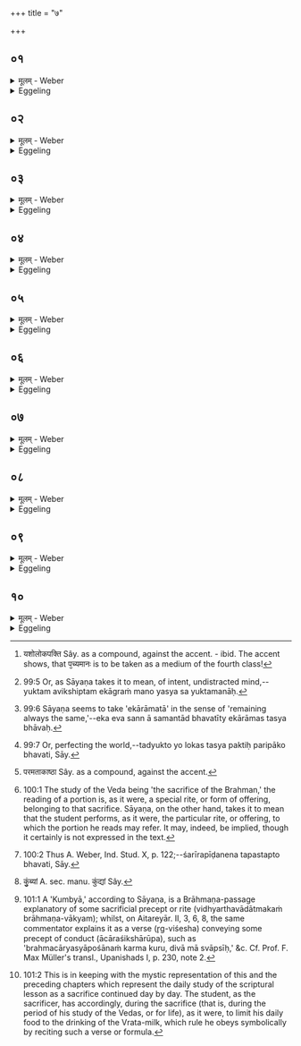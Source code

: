 +++
title = "७"

+++

##  ०१
<details><summary>मूलम् - Weber</summary>

अथा᳘तः स्वाध्यायप्रशंसा᳟॥  
प्रिये᳘ स्वाध्यायप्रवचने᳘ भवतो युक्त᳘मना भवत्य᳘पराधीनो᳘ऽहरहर᳘र्थान्त्साधयते सुख᳘ᳫं᳘ स्वपिति परमचिकित्सक᳘ आत्म᳘नो भवतीन्द्रियसंयम᳘श्चैका᳘राम᳘ता च प्रज्ञा᳘ऋद्धिर्य᳘शो लोकपक्तिः᳘ प्र᳘ज्ञा व᳘र्धमाना चतु᳘रो ध᳘र्मान्ब्राह्मण᳘मभिनि᳘ष्पादयति ब्रा᳘ह्मण्यम् प्रतिरूपचर्यां य᳘शो लोकपक्तिं᳘ [^wbr_1] लोकः प᳘च्यमानश्चतु᳘र्भिर्ध᳘र्मैर्ब्राह्मण᳘म् भुनक्त्यर्च᳘या च दा᳘नेन चाज्येय᳘तया चावध्य᳘तया च॥  

[^wbr_1]: यशोलोकपक्ति Sây. as a compound, against the accent. - ibid. The accent shows, that प᳘च्यमानः is to be taken as a medium of the fourth class!
</details>

<details><summary>Eggeling</summary>

1. Now, then, the praise of the study (of the scriptures). The study and teaching (of the Veda) are a source of pleasure to him, he becomes ready-minded [^egg_323], and independent of others, and day by day he acquires wealth. He sleeps peacefully; he is the best physician for himself; and (peculiar) to him are restraint of the senses, delight in the one thing [^egg_324], growth of intelligence, fame, and the (task of) perfecting the people [^egg_325]. The growing

[^egg_323]: 99:5 Or, as Sāyaṇa takes it to mean, of intent, undistracted mind,--yuktam avikshiptam ekāgraṁ mano yasya sa yuktamanāḥ.

[^egg_324]: 99:6 Sāyaṇa seems to take 'ekārāmatā' in the sense of 'remaining always the same,'--eka eva sann ā samantād bhavatīty ekārāmas tasya bhāvaḥ.

[^egg_325]: 99:7 Or, perfecting the world,--tadyukto yo lokas tasya paktiḥ paripāko bhavati, Sāy.

intelligence gives rise to four duties attaching to the Brāhmaṇa--Brāhmaṇical descent, a befitting deportment, fame, and the perfecting of the people; and the people that are being perfected guard the Brāhmaṇa by four duties--by (showing him) respect, and liberality, (and by granting him) security against oppression, and security against capital punishment.
</details>

##  ०२
<details><summary>मूलम् - Weber</summary>

ये᳘ ह वै के᳘ च श्र᳘माः॥  
इमे द्या᳘वापृथिवी अ᳘न्तरेण स्वाध्यायो᳘ हैव ते᳘षाम् परम᳘ता का᳘ष्ठा [^wbr_2] य᳘ एवं᳘ विद्वा᳘न्त्स्वाध्याय᳘मधीते त᳘स्मात्स्वाध्याॗयोऽध्येत᳘व्यः॥  

[^wbr_2]: परमताकाष्ठा Sây. as a compound, against the accent.
</details>

<details><summary>Eggeling</summary>

2. And, truly, whatever may be the toils here between heaven and earth, the study (of the scriptures) is their last stage, their goal (limit) for him who, knowing this, studies his lesson: therefore one's (daily) lesson should be studied.
</details>

##  ०३
<details><summary>मूलम् - Weber</summary>

य᳘द्यद्ध वा᳘ अयं छ᳘न्दसः॥  
स्वाध्याय᳘मधीते ते᳘न-तेन हैॗवास्य यज्ञक्रतु᳘नेष्ट᳘म् भवति य᳘ एवं᳘ विद्वा᳘न्त्स्वाध्याय᳘मधीते त᳘स्मात्स्वाध्याॗयोऽध्येत᳘व्यः॥
</details>

<details><summary>Eggeling</summary>

3. And, verily, whatever portion of the sacred poetry (chandas) he studies for his lesson with that sacrificial rite [^egg_326], offering is made by him who, knowing this, studies his lesson: therefore one's (daily) lesson should be studied.

[^egg_326]: 100:1 The study of the Veda being 'the sacrifice of the Brahman,' the reading of a portion is, as it were, a special rite, or form of offering, belonging to that sacrifice. Sāyaṇa, on the other hand, takes it to mean that the student performs, as it were, the particular rite, or offering, to which the portion he reads may refer. It may, indeed, be implied, though it certainly is not expressed in the text.
</details>

##  ०४
<details><summary>मूलम् - Weber</summary>

य᳘दि ह वा अ᳘प्यभ्य᳘क्तः॥  
अ᳘लंकृतः सु᳘हितः सुखे श᳘यने श᳘यानः स्वाध्याय᳘मधीत आ᳘ हैव स᳘ नखाग्रे᳘भ्यस्तप्यते य᳘ एवं᳘ विद्वा᳘न्त्स्वाध्याय᳘मधीते त᳘स्मात्स्वाध्याॗयोऽध्येत᳘व्यः॥
</details>

<details><summary>Eggeling</summary>

4. And, verily, if he studies his lesson, even though lying on a soft couch, anointed, adorned and completely satisfied, he is burned (with holy fire [^egg_327]) up to the tips of his nails, whosoever, knowing this, studies his lesson: therefore one's (daily) lesson should be studied.

[^egg_327]: 100:2 Thus A. Weber, Ind. Stud. X, p. 122;--śarīrapīḍanena tapastapto bhavati, Sāy.
</details>

##  ०५
<details><summary>मूलम् - Weber</summary>

म᳘धु ह वा ऋ᳘चः॥  
घृत᳘ᳫं᳘ ह सा᳘मान्यमृ᳘तं य᳘जूंषि य᳘द्ध वा᳘ अयं᳘ वाकोवाक्य᳘मधीते᳘ क्षीरौदनमांसौदनौ᳘ हैव तौ᳟॥
</details>

<details><summary>Eggeling</summary>

5. The R̥k-texts, truly, are honey, the Sāman-texts ghee, and the Yajus-texts ambrosia; and, indeed, when he studies the dialogue that (speech and reply) is a mess of milk and a mess of meat.
</details>

##  ०६
<details><summary>मूलम् - Weber</summary>

म᳘धुना ह वा᳘ एष᳘ देवा᳘ᳫं᳘स्तर्पयति॥  
य᳘ एवं᳘ विद्वानृचो᳘ऽहरहः स्वाध्याय᳘मधीते त᳘ एनं तृप्ता᳘स्तर्पयन्ति स᳘र्वैः का᳘मैः स᳘र्वैर्भो᳘गैः॥
</details>

<details><summary>Eggeling</summary>

6. And, indeed, he who, knowing this, studies day by day the R̥k-texts for his lesson, satisfies the gods with honey, and, thus satisfied, they satisfy him by every object of desire, by every kind of enjoyment.
</details>

##  ०७
<details><summary>मूलम् - Weber</summary>

घृते᳘न ह वा᳘ एष᳘ देवा᳘ᳫं᳘स्तर्पयति॥  
य᳘ एवं᳘ विद्वान्त्सा᳘मान्य᳘हरहः स्वाध्याय᳘मधीते त᳘ एनं तृप्ता᳟॥
</details>

<details><summary>Eggeling</summary>

7. And he who, knowing this, studies day by day the Sāman-texts for his lesson, satisfies the gods with ghee; and, being satisfied, they satisfy him by every object of desire, by every kind of enjoyment.
</details>

##  ०८
<details><summary>मूलम् - Weber</summary>

अमृ᳘तेन ह वा᳘ एष᳘ देवा᳘ᳫं᳘स्तर्पयति॥  
य᳘ एवं᳘ विद्वान्य᳘जूंष्य᳘हरहः स्वाध्याय᳘मधीते त᳘ एनं तृप्ता᳟॥
</details>

<details><summary>Eggeling</summary>

8. And he who, knowing this, studies day by day the Yajus-texts for his lesson, satisfies the gods with ambrosia; and, being satisfied, they satisfy him by every object of desire, by every kind of enjoyment.
</details>

##  ०९
<details><summary>मूलम् - Weber</summary>

क्षीरौदनमांसौदना᳘भ्याᳫं ह वा᳘ एष᳘ देवा᳘ᳫं᳘स्तर्पयति॥  
य᳘ एवं᳘ विद्वा᳘न्वाकोवाक्य᳘मितिहासपुराणमित्य᳘हरहः स्वाध्याय᳘मधीते त᳘ एनं तृप्ता᳟॥
</details>

<details><summary>Eggeling</summary>

9. And he who, knowing this, studies day by day the dialogue, the traditional myths and legends, for his lesson, satisfies the gods by messes of milk and meat; and, being satisfied, they satisfy him by every object of desire, by every kind of enjoyment.
</details>

##  १०
<details><summary>मूलम् - Weber</summary>

य᳘न्ति वा आ᳘पः॥  
ए᳘त्यादित्य ए᳘ति चन्द्र᳘मा य᳘न्ति न᳘क्षत्राणि य᳘था ह वा᳘ एता᳘ देव᳘ताॗ नेयुर्न᳘ कुर्युरेव᳘ᳫं᳘ हैव तद᳘हर्ब्राह्मणो᳘ भवति यद᳘हः स्वाध्याॗयं नाधीते त᳘स्मात्स्वाध्याॗयोऽध्येत᳘व्यस्त᳘स्मादप्यृ᳘चं वा य᳘जुर्वा सा᳘म वा गा᳘थां वा कुं᳘व्यां [^wbr_3]  वाभिव्या᳘हरेद्व्रतस्या᳘व्यवछेदाय॥  

[^wbr_3]: कुं᳘ब्यां A. sec. manu. कुंद्यां Sây.
</details>
<details><summary>Eggeling</summary>

10. Moving, indeed, are the waters, moving is the sun, moving the moon, and moving the stars; and, verily, as if these deities did not move and act, even so will the Brāhmaṇa be on that day on which he does not study his lesson: therefore one's (daily) lesson should be studied. And hence let him at least pronounce either a R̥k-verse or a Yajus-formula, or a Sāman-verse, or a Gāthā, or a Kumbyā [^egg_328], to ensure continuity of the Vrata [^egg_329].

[^egg_328]: 101:1 A 'Kumbyā,' according to Sāyaṇa, is a Brāhmaṇa-passage explanatory of some sacrificial precept or rite (vidhyarthavādātmakaṁ brāhmaṇa-vākyam); whilst, on Aitareyār. II, 3, 6, 8, the same commentator explains it as a verse (r̥g-viśesha) conveying some precept of conduct (ācāraśikshārūpa), such as 'brahmacāryasyāpośānaṁ karma kuru, divā mā svāpsīḥ,' &c. Cf. Prof. F. Max Müller's transl., Upanishads I, p. 230, note 2.

[^egg_329]: 101:2 This is in keeping with the mystic representation of this and  the preceding chapters which represent the daily study of the scriptural lesson as a sacrifice continued day by day. The student, as the sacrificer, has accordingly, during the sacrifice (that is, during the period of his study of the Vedas, or for life), as it were, to limit his daily food to the drinking of the Vrata-milk, which rule he obeys symbolically by reciting such a verse or formula.
</details>

